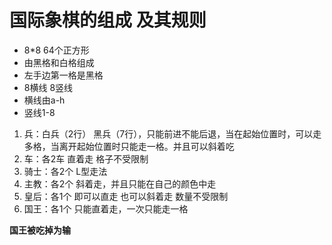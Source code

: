 # 国际象棋的组成 及其规则
* 8*8 64个正方形
* 由黑格和白格组成
* 左手边第一格是黑格
* 8横线 8竖线
* 横线由a-h
* 竖线1-8

1. 兵：白兵（2行） 黑兵（7行），只能前进不能后退，当在起始位置时，可以走多格，当离开起始位置时只能走一格。并且可以斜着吃
2. 车：各2车 直着走 格子不受限制 
3. 骑士：各2个 L型走法
4. 主教：各2个 斜着走，并且只能在自己的颜色中走
5. 皇后：各1个 即可以直走 也可以斜着走 数量不受限制
6. 国王：各1个 只能直着走，一次只能走一格

**国王被吃掉为输**